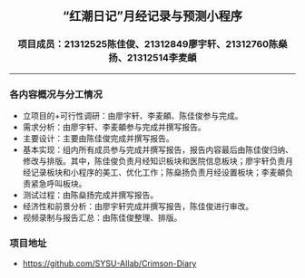 
<center>

## “红潮日记”月经记录与预测小程序

### 项目成员：21312525陈佳俊、21312849廖宇轩、21312760陈燊扬、21312514李麦頔

</center>

------

### 各内容概况与分工情况

- 立项目的+可行性调研：由廖宇轩、李麦頔、陈佳俊参与完成。
- 需求分析：由廖宇轩、李麦頔参与完成并撰写报告。
- 主要设计：主要由陈佳俊完成并撰写报告。
- 基本实现：组内所有成员参与完成并撰写报告，报告内容最后由陈佳俊归纳、修改与排版。其中，陈佳俊负责月经知识板块和医院信息板块；廖宇轩负责月经记录板块和小程序的美工、优化工作；陈燊扬负责月经设置板块；李麦頔负责紧急呼叫板块。
- 测试过程：由陈燊扬完成并撰写报告。
- 经济性和前景分析：由廖宇轩完成并撰写报告，陈佳俊进行审改。
- 视频录制与报告汇总：由陈佳俊整理、排版。

### 项目地址

- https://github.com/SYSU-AIlab/Crimson-Diary
